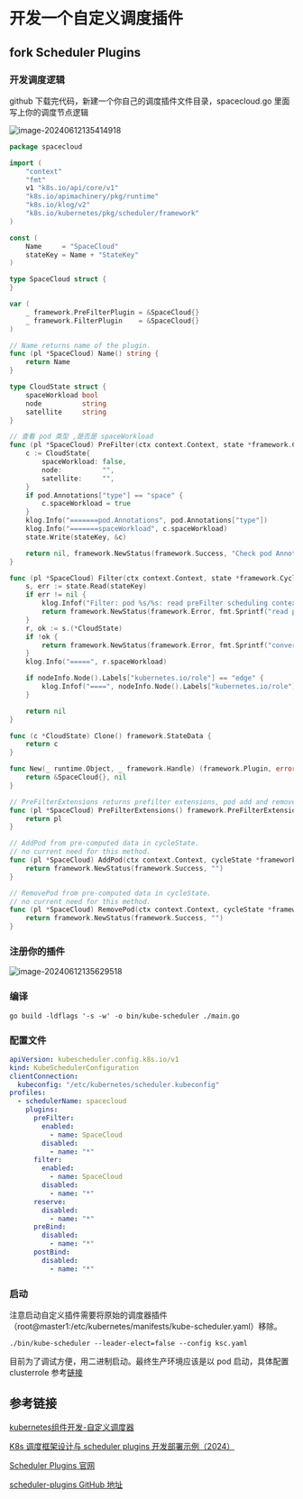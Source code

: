 # 开发一个自定义调度插件


## fork Scheduler Plugins

### 开发调度逻辑

github 下载完代码，新建一个你自己的调度插件文件目录，spacecloud.go 里面写上你的调度节点逻辑

![image-20240612135414918](https://zhuyaguang-1308110266.cos.ap-shanghai.myqcloud.com/img/image-20240612135414918.png)



```go
package spacecloud

import (
	"context"
	"fmt"
	v1 "k8s.io/api/core/v1"
	"k8s.io/apimachinery/pkg/runtime"
	"k8s.io/klog/v2"
	"k8s.io/kubernetes/pkg/scheduler/framework"
)

const (
	Name     = "SpaceCloud"
	stateKey = Name + "StateKey"
)

type SpaceCloud struct {
}

var (
	_ framework.PreFilterPlugin = &SpaceCloud{}
	_ framework.FilterPlugin    = &SpaceCloud{}
)

// Name returns name of the plugin.
func (pl *SpaceCloud) Name() string {
	return Name
}

type CloudState struct {
	spaceWorkload bool
	node          string
	satellite     string
}

// 查看 pod 类型 ,是否是 spaceWorkload
func (pl *SpaceCloud) PreFilter(ctx context.Context, state *framework.CycleState, pod *v1.Pod) (*framework.PreFilterResult, *framework.Status) {
	c := CloudState{
		spaceWorkload: false,
		node:          "",
		satellite:     "",
	}
	if pod.Annotations["type"] == "space" {
		c.spaceWorkload = true
	}
	klog.Info("=======pod.Annotations", pod.Annotations["type"])
	klog.Info("=======spaceWorkload", c.spaceWorkload)
	state.Write(stateKey, &c)

	return nil, framework.NewStatus(framework.Success, "Check pod Annotations type , return")
}

func (pl *SpaceCloud) Filter(ctx context.Context, state *framework.CycleState, pod *v1.Pod, nodeInfo *framework.NodeInfo) *framework.Status {
	s, err := state.Read(stateKey)
	if err != nil {
		klog.Infof("Filter: pod %s/%s: read preFilter scheduling context failed: %v", pod.Namespace, pod.Name, err)
		return framework.NewStatus(framework.Error, fmt.Sprintf("read preFilter state fail: %v", err))
	}
	r, ok := s.(*CloudState)
	if !ok {
		return framework.NewStatus(framework.Error, fmt.Sprintf("convert %+v to stickyState fail", s))
	}
	klog.Info("=====", r.spaceWorkload)

	if nodeInfo.Node().Labels["kubernetes.io/role"] == "edge" {
		klog.Infof("====", nodeInfo.Node().Labels["kubernetes.io/role"])
	}

	return nil
}

func (c *CloudState) Clone() framework.StateData {
	return c
}

func New(_ runtime.Object, _ framework.Handle) (framework.Plugin, error) {
	return &SpaceCloud{}, nil
}

// PreFilterExtensions returns prefilter extensions, pod add and remove.
func (pl *SpaceCloud) PreFilterExtensions() framework.PreFilterExtensions {
	return pl
}

// AddPod from pre-computed data in cycleState.
// no current need for this method.
func (pl *SpaceCloud) AddPod(ctx context.Context, cycleState *framework.CycleState, podToSchedule *v1.Pod, podToAdd *framework.PodInfo, nodeInfo *framework.NodeInfo) *framework.Status {
	return framework.NewStatus(framework.Success, "")
}

// RemovePod from pre-computed data in cycleState.
// no current need for this method.
func (pl *SpaceCloud) RemovePod(ctx context.Context, cycleState *framework.CycleState, podToSchedule *v1.Pod, podToRemove *framework.PodInfo, nodeInfo *framework.NodeInfo) *framework.Status {
	return framework.NewStatus(framework.Success, "")
}

```

### 注册你的插件

![image-20240612135629518](https://zhuyaguang-1308110266.cos.ap-shanghai.myqcloud.com/img/image-20240612135629518.png)



### 编译

```
go build -ldflags '-s -w' -o bin/kube-scheduler ./main.go
```



### 配置文件

```yaml
apiVersion: kubescheduler.config.k8s.io/v1
kind: KubeSchedulerConfiguration
clientConnection:
  kubeconfig: "/etc/kubernetes/scheduler.kubeconfig"
profiles:
  - schedulerName: spacecloud
    plugins:
      preFilter:
        enabled:
          - name: SpaceCloud
        disabled:
          - name: "*"
      filter:
        enabled:
          - name: SpaceCloud
        disabled:
          - name: "*"
      reserve:
        disabled:
          - name: "*"
      preBind:
        disabled:
          - name: "*"
      postBind:
        disabled:
          - name: "*"
```



### 启动

注意启动自定义插件需要将原始的调度器插件（root@master1:/etc/kubernetes/manifests/kube-scheduler.yaml）移除。

```
./bin/kube-scheduler --leader-elect=false --config ksc.yaml
```

目前为了调试方便，用二进制启动。最终生产环境应该是以 pod 启动，具体配置 clusterrole 参考[链接](https://kubernetes.io/zh-cn/docs/tasks/extend-kubernetes/configure-multiple-schedulers/)





## 参考链接

[kubernetes组件开发-自定义调度器](https://isekiro.com/kubernetes%E7%BB%84%E4%BB%B6%E5%BC%80%E5%8F%91-%E8%87%AA%E5%AE%9A%E4%B9%89%E8%B0%83%E5%BA%A6%E5%99%A8%E4%B8%89/)

[K8s 调度框架设计与 scheduler plugins 开发部署示例（2024）](https://arthurchiao.art/blog/k8s-scheduling-plugins-zh/)

[Scheduler Plugins 官网](https://scheduler-plugins.sigs.k8s.io/docs/plugins/noderesources/)

[scheduler-plugins GitHub 地址](https://github.com/kubernetes-sigs/scheduler-plugins)

